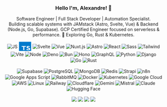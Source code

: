 <div align="center">
  
### Hello I'm, Alexandre! :handshake:

Software Engineer | Full Stack Developer | Automation Specialist.<br>
Building scalable systems with JAMstack (Astro, Svelte, Vue) & Backend (Node.js, Go, Supabase). GCP Certified Engineer focused on serverless & performance. 🌱 Exploring Go, Rust & Kubernetes.

</div>
<div align="center">
 <img align="center" alt="JS" height="30" width="40" src="https://cdn.jsdelivr.net/gh/devicons/devicon/icons/javascript/javascript-original.svg"/>
 <img align="center" alt="TypeScript" height="30" width="40" src="https://raw.githubusercontent.com/devicons/devicon/master/icons/typescript/typescript-original.svg" />
 <img align="center" alt="Svelte" height="30" width="40" src="https://upload.wikimedia.org/wikipedia/commons/1/1b/Svelte_Logo.svg" />
 <img align="center" alt="Vue" height="30" width="40" src="https://assets-bunny-cdn.b-cdn.net/icons/vue.svg" />
 <img align="center" alt="Nuxt.js" height="30" width="40" src="https://assets-bunny-cdn.b-cdn.net/icons/nuxt.svg" />
 <img align="center" alt="Astro" height="30" width="40" src="https://astro.build/assets/press/astro-icon-light-gradient.svg" />
 <img align="center" alt="React" height="30" width="40" src="https://assets-bunny-cdn.b-cdn.net/icons/react_dark.svg" />
 <img align="center" alt="Sass" height="30" width="40" src="https://assets-bunny-cdn.b-cdn.net/icons/sass.svg" />
 <img align="center" alt="Tailwind" height="30" width="40" src="https://upload.wikimedia.org/wikipedia/commons/d/d5/Tailwind_CSS_Logo.svg" />
 <img align="center" alt="Vite" height="30" width="40" src="https://assets-bunny-cdn.b-cdn.net/icons/vitejs.svg" />
 <img align="center" alt="Node" height="30" width="40" src="https://assets-bunny-cdn.b-cdn.net/icons/nodejs.svg" />
 <img align="center" alt="Deno" height="30" width="40" src="https://assets-bunny-cdn.b-cdn.net/icons/deno_dark.svg" />
 <img align="center" alt="Bun" height="30" width="40" src="https://assets-bunny-cdn.b-cdn.net/icons/bun.svg" />
 <img align="center" alt="Hono" height="30" width="40" src="https://assets-bunny-cdn.b-cdn.net/icons/hono.svg" />
 <img align="center" alt="GraphQL" height="30" width="40" src="https://assets-bunny-cdn.b-cdn.net/icons/graphql.svg" />
 <img align="center" alt="Python" height="30" width="40" src="https://assets-bunny-cdn.b-cdn.net/icons/python.svg" />
 <img align="center" alt="Django" height="40" width="40" src="https://assets-bunny-cdn.b-cdn.net/icons/django.svg" />
 <img align="center" alt="Go" height="30" width="40" src="https://assets-bunny-cdn.b-cdn.net/icons/golang_dark.svg" />
 <img align="center" alt="Rust" height="30" width="40" src="https://assets-bunny-cdn.b-cdn.net/icons/rust_dark.svg" />
</div>
</br>
</div>
<div align="center">
 <img align="center" alt="Supabase" height="30" width="40" src="https://spindola.me/supabase.svg" />  
 <img align="center" alt="PostgreSQL" height="30" width="40" src="https://assets-bunny-cdn.b-cdn.net/icons/postgresql.svg" />
 <img align="center" alt="MongoDB" height="30" width="40" src="https://assets-bunny-cdn.b-cdn.net/icons/mongodb.svg" />
 <img align="center" alt="Redis" height="30" width="40" src="https://assets-bunny-cdn.b-cdn.net/icons/redis.svg" />
 <img align="center" alt="Strapi" height="30" width="40" src="https://spindola.me/strapi.svg" />
 <img align="center" alt="n8n" height="30" width="40" src="https://spindola.me/n8n.svg" />
 <img align="center" alt="Google Apps Script" height="30" width="30" src="https://assets-bunny-cdn.b-cdn.net/icons/gas.svg" />
 <img align="center" alt="RabbitMQ" height="30" width="40" src="https://assets-bunny-cdn.b-cdn.net/icons/rabbitmq.svg" />
 <img align="center" alt="Docker" height="30" width="40" src="https://assets-bunny-cdn.b-cdn.net/icons/docker.svg" />
 <img align="center" alt="Kubernetes" height="30" width="40" src="https://assets-bunny-cdn.b-cdn.net/icons/kubernetes.svg" />
 <img align="center" alt="Google Cloud" height="30" width="40" src="https://www.svgrepo.com/show/353805/google-cloud.svg" />
 <img align="center" alt="AWS" height="30" width="40" src="https://assets-bunny-cdn.b-cdn.net/icons/aws_dark.svg" />
 <img align="center" alt="Linux" height="30" width="40" src="https://assets-bunny-cdn.b-cdn.net/icons/linux.svg" />
 <img align="center" alt="Railway" height="30" width="40" src="https://assets-bunny-cdn.b-cdn.net/icons/railway_dark.svg" />
 <img align="center" alt="Cloudflare" height="30" width="40" src="https://spindola.me/cloudflare.svg" />
 <img align="center" alt="Gemini" height="30" width="40" src="https://assets-bunny-cdn.b-cdn.net/icons/gemini.svg" />
 <img align="center" alt="Mistral" height="30" width="40" src="https://assets-bunny-cdn.b-cdn.net/icons/mistral.svg" />
 <img align="center" alt="Claude" height="30" width="40" src="https://assets-bunny-cdn.b-cdn.net/icons/claude.svg" />
 <img align="center" alt="Hugging Face" height="30" width="40" src="https://assets-bunny-cdn.b-cdn.net/icons/hugging_face.svg" />
  
</div>
  
<div align="center"> <br>
  <a href="mailto:alexandre@spindola.me"><img src="https://img.shields.io/badge/-Email-%23333?style=for-the-badge&logo=maildotru&logoColor=white" target="_blank"></a>
  <a href="https://www.linkedin.com/in/alexspindola" target="_blank"><img src="https://img.shields.io/badge/-LinkedIn-%230077B5?style=for-the-badge&logo=linkedin&logoColor=white" target="_blank"></a>
  <a href="https://www.xing.com/profile/Alexandre_Spindola" target="_blank"><img src="https://img.shields.io/badge/-XING-%23026466?style=for-the-badge&logo=xing&logoColor=white" target="_blank"></a>
  <a href="https://spindola.me" target="_blank"><img src="https://img.shields.io/badge/Portfolio-%23000000.svg?style=for-the-badge&logo=firefox&logoColor=#FF7139" target="_blank"></a> 
</div> 
